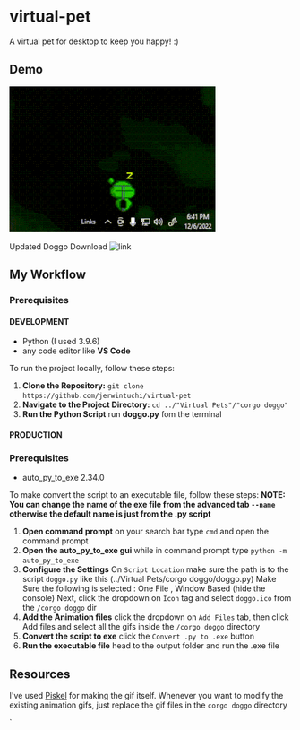 # virtual-pet
A virtual pet for desktop to keep you happy! :) </br>
## Demo
![Wiggie Demo](https://github.com/jerwintuchi/virtual-pet/blob/main/images/wiggie-demo.gif)

Updated Doggo Download ![link](https://drive.google.com/file/d/1ldZFos3Ighasubmx9M1Ci609_K27W3PU/view?usp=sharing)

## My Workflow
### Prerequisites
#### DEVELOPMENT
- Python (I used 3.9.6)
- any code editor like **VS Code**

To run the project locally, follow these steps:

1. **Clone the Repository:** `git clone https://github.com/jerwintuchi/virtual-pet`
2. **Navigate to the Project Directory:** `cd ../"Virtual Pets"/"corgo doggo"`
3. **Run the Python Script** run **doggo.py** fom the terminal

#### PRODUCTION
### Prerequisites
- auto_py_to_exe 2.34.0

To make convert the script to an executable file, follow these steps:
**NOTE: You can change the name of the exe file from the advanced tab `--name` otherwise the default name is just from the .py script**
1. **Open command prompt** on your search bar type `cmd` and open the command prompt
2. **Open the auto_py_to_exe gui** while in command prompt type `python -m auto_py_to_exe`
3. **Configure the Settings** On `Script Location` make sure the path is to the script `doggo.py` like this (../Virtual Pets/corgo doggo/doggo.py)
   Make Sure the following is selected :
     One File , Window Based (hide the console)
   Next, click the dropdown on `Icon` tag and select `doggo.ico` from the `/corgo doggo` dir
4. **Add the Animation files** click the dropdown on `Add Files` tab, then click Add files and select all the gifs inside the `/corgo doggo` directory
5. **Convert the script to exe** click the `Convert .py to .exe` button
6. **Run the executable file** head to the output folder and run the .exe file
   
## Resources
I've used [Piskel](https://www.piskelapp.com/download) for making the gif itself.
Whenever you want to modify the existing animation gifs, just replace the gif files in the `corgo doggo` directory

`

